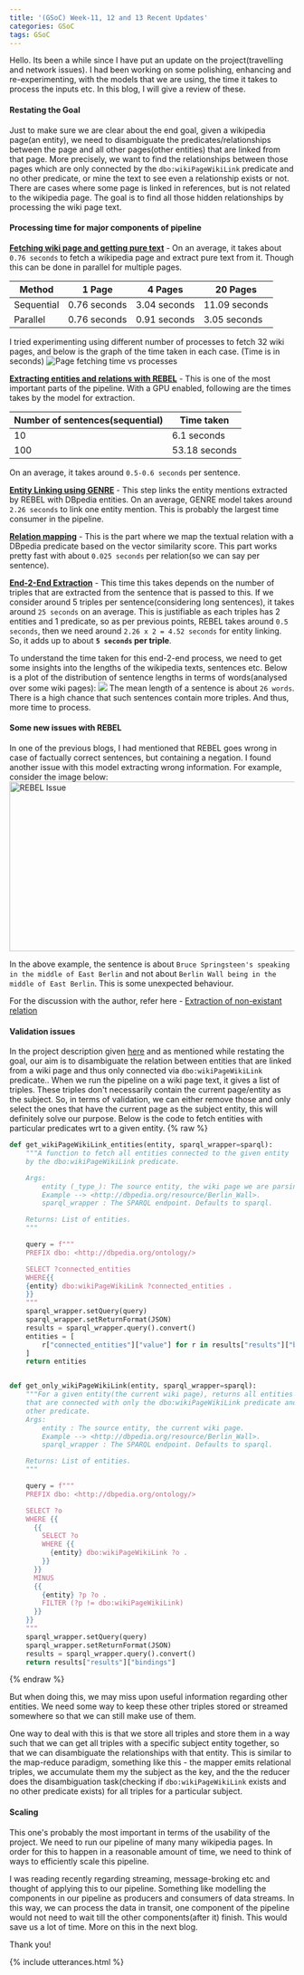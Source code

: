 ```yaml
---
title: '(GSoC) Week-11, 12 and 13 Recent Updates'
categories: GSoC
tags: GSoC
---
```


Hello. Its been a while since I have put an update on the project(travelling and network issues). I had been working on some polishing, enhancing and re-experimenting, with the models that we are using, the time it takes to process the inputs etc. In this blog, I will give a review of these.

#### **Restating the Goal**
Just to make sure we are clear about the end goal, given a wikipedia page(an entity), we need to disambiguate the predicates/relationships between the page and all other pages(other entities) that are linked from that page. More precisely, we want to find the relationships between those pages which are only connected by the `dbo:wikiPageWikiLink` predicate and no other predicate, or mine the text to see even a relationship exists or not. There are cases where some page is linked in references, but is not related to the wikipedia page. The goal is to find all those hidden relationships by processing the wiki page text.

#### **Processing time for major components of pipeline**
**<u>Fetching wiki page and getting pure text</u>** - On an average, it takes about `0.76 seconds` to fetch a wikipedia page and extract pure text from it. Though this can be done in parallel for multiple pages. 

| Method | 1 Page | 4 Pages | 20 Pages |
|--------|--------|---------|----------|
| Sequential | 0.76 seconds | 3.04 seconds | 11.09 seconds |
| Parallel   | 0.76 seconds | 0.91 seconds | 3.05 seconds |

I tried experimenting using different number of processes to fetch 32 wiki pages, and below is the graph of the time taken in each case. (Time is in seconds)
<img src="/assets/images/Process_vs_fetch_1.png" alt= "Page fetching time vs processes" >

<!-- **<u>Splitting text into sentences</u>** - This task takes around `0.02 seconds` for each page on an average. -->

**<u>Extracting entities and relations with REBEL</u>** - This is one of the most important parts of the pipeline. With a GPU enabled, following are the times takes by the model for extraction.

| Number of sentences(sequential) | Time taken |
|---------------------------------|------------|
| 10 | 6.1 seconds |
| 100 | 53.18 seconds |

On an average, it takes around `0.5-0.6 seconds` per sentence. 

**<u>Entity Linking using GENRE</u>** - This step links the entity mentions extracted by REBEL with DBpedia entities. On an average, GENRE model takes around `2.26 seconds` to link one entity mention. This is probably the largest time consumer in the pipeline.

**<u>Relation mapping</u>** - This is the part where we map the textual relation with a DBpedia predicate based on the vector similarity score. This part works pretty fast with about `0.025 seconds` per relation(so we can say per sentence).

**<u>End-2-End Extraction</u>** - This time this takes depends on the number of triples that are extracted from the sentence that is passed to this. If we consider around 5 triples per sentence(considering long sentences), it takes around `25 seconds` on an average. This is justifiable as each triples has 2 entities and 1 predicate, so as per previous points, REBEL takes around `0.5 seconds`, then we need around  `2.26 x 2 = 4.52 seconds` for entity linking. So, it adds up to about **`5 seconds` per triple**. 

To understand the time taken for this end-2-end process, we need to get some insights into the lengths of the wikipedia texts, sentences etc. Below is a plot of the distribution of sentence lengths in terms of words(analysed over some wiki pages):
<img src="/assets/images/sentence_length_dist_words.png">
The mean length of a sentence is about `26 words`. There is a high chance that such sentences contain more triples. And thus, more time to process.

#### **Some new issues with REBEL**
In one of the previous blogs, I had mentioned that REBEL goes wrong in case of factually correct sentences, but containing a negation. I found another issue with this model extracting wrong information.
For example, consider the image below:
<img src="/assets/images/rebel_issue_gh.png" alt= "REBEL Issue" width="800" height="300">

In the above example, the sentence is about `Bruce Springsteen's speaking in the middle of East Berlin` and not about `Berlin Wall being in the middle of East Berlin`. This is some unexpected behaviour. 

For the discussion with the author, refer here - [Extraction of non-existant relation](https://github.com/Babelscape/rebel/issues/67)

#### **Validation issues**
In the project description given [here](https://forum.dbpedia.org/t/towards-a-neural-extraction-framework-gsoc-2023/2083/4) and as mentioned while restating the goal, our aim is to disambiguate the relation between entities that are linked from a wiki page and thus only connected via `dbo:wikiPageWikiLink` predicate.. When we run the pipeline on a wiki page text, it gives a list of triples. These triples don't necessarily contain the current page/entity as the subject. So, in terms of validation, we can either remove those and only select the ones that have the current page as the subject entity, this will definitely solve our purpose. 
Below is the code to fetch entities with particular predicates wrt to a given entity.
{% raw %}
```python
def get_wikiPageWikiLink_entities(entity, sparql_wrapper=sparql):
    """A function to fetch all entities connected to the given entity
    by the dbo:wikiPageWikiLink predicate.

    Args:
        entity (_type_): The source entity, the wiki page we are parsing.
        Example --> <http://dbpedia.org/resource/Berlin_Wall>.
        sparql_wrapper : The SPARQL endpoint. Defaults to sparql.

    Returns: List of entities.
    """

    query = f"""
    PREFIX dbo: <http://dbpedia.org/ontology/>

    SELECT ?connected_entities
    WHERE{{
    {entity} dbo:wikiPageWikiLink ?connected_entities .
    }}
    """
    sparql_wrapper.setQuery(query)
    sparql_wrapper.setReturnFormat(JSON)
    results = sparql_wrapper.query().convert()
    entities = [
        r["connected_entities"]["value"] for r in results["results"]["bindings"]
    ]
    return entities


def get_only_wikiPageWikiLink(entity, sparql_wrapper=sparql):
    """For a given entity(the current wiki page), returns all entities
    that are connected with only the dbo:wikiPageWikiLink predicate and no
    other predicate.
    Args:
        entity : The source entity, the current wiki page.
        Example --> <http://dbpedia.org/resource/Berlin_Wall>.
        sparql_wrapper : The SPARQL endpoint. Defaults to sparql.

    Returns: List of entities.
    """

    query = f"""
    PREFIX dbo: <http://dbpedia.org/ontology/>

    SELECT ?o
    WHERE {{
      {{
        SELECT ?o
        WHERE {{
          {entity} dbo:wikiPageWikiLink ?o .
        }}
      }}
      MINUS
      {{
        {entity} ?p ?o .
        FILTER (?p != dbo:wikiPageWikiLink)
      }}
    }}
    """
    sparql_wrapper.setQuery(query)
    sparql_wrapper.setReturnFormat(JSON)
    results = sparql_wrapper.query().convert()
    return results["results"]["bindings"]
```
{% endraw %}

But when doing this, we may miss upon useful information regarding other entities. We need some way to keep these other triples stored or streamed somewhere so that we can still make use of them. 

One way to deal with this is that we store all triples and store them in a way such that we can get all triples with a specific subject entity together, so that we can disambiguate the relationships with that entity. This is similar to the map-reduce paradigm, something like this - the mapper emits relational triples, we accumulate them my the subject as the key, and the the reducer does the disambiguation task(checking if `dbo:wikiPageWikiLink` exists and no other predicate exists) for all triples for a particular subject. 


#### **Scaling**
This one's probably the most important in terms of the usability of the project. We need to run our pipeline of many many wikipedia pages. In order for this to happen in a reasonable amount of time, we need to think of ways to efficiently scale this pipeline. 

I was reading recently regarding streaming, message-broking etc and thought of applying this to our pipeline. Something like modelling the components in our pipeline as producers and consumers of data streams. In this way, we can process the data in transit, one component of the pipeline would not need to wait till the other components(after it) finish. This would save us a lot of time. More on this in the next blog.

Thank you!

{% include utterances.html %}